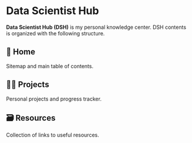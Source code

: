 # Data Scientist Hub

**Data Scientist Hub (DSH)** is my personal knowledge center. DSH contents is organized with the following structure.

## 🔰 Home

Sitemap and main table of contents.

## 👨‍💻 Projects

Personal projects and progress tracker.

## 🗃️ Resources

Collection of links to useful resources.
